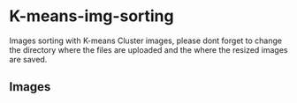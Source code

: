 # K-means-img-sorting
Images sorting with K-means
Cluster images, please dont forget to change the directory where the files are uploaded and the where the resized images are saved.
## Images
